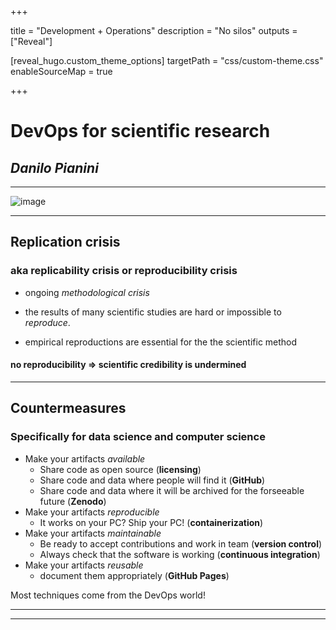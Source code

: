 +++

title = "Development + Operations"
description = "No silos"
outputs = ["Reveal"]

[reveal_hugo.custom_theme_options]
targetPath = "css/custom-theme.css"
enableSourceMap = true

+++

# DevOps for scientific research

## *Danilo Pianini*

---

![image](https://user-images.githubusercontent.com/1991673/236500955-b65de211-3b51-4adf-b0e5-6f248771e479.png)

---

## Replication crisis
### aka replicability crisis or reproducibility crisis

* ongoing *methodological crisis*
* the results of many scientific studies are hard or impossible to *reproduce*.

* empirical reproductions are essential for the the scientific method

#### no reproducibility $\Rightarrow$ scientific credibility is undermined

---

## Countermeasures

### Specifically for data science and computer science

* Make your artifacts *available*
  * Share code as open source (**licensing**)
  * Share code and data where people will find it (**GitHub**)
  * Share code and data where it will be archived for the forseeable future (**Zenodo**)
* Make your artifacts *reproducible*
  * It works on your PC? Ship your PC! (**containerization**)
* Make your artifacts *maintainable*
  * Be ready to accept contributions and work in team (**version control**)
  * Always check that the software is working (**continuous integration**)
* Make your artifacts *reusable*
  * document them appropriately (**GitHub Pages**)

Most techniques come from the DevOps world!

---

<!-- write-here "shared-slides/devops/devops-intro.md" -->

<!-- end-write -->

---

<!-- write-here "shared-slides/devops/real-world-case.md" -->

<!-- end-write -->